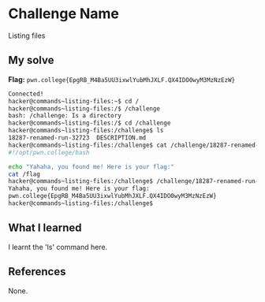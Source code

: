 # Challenge Name
Listing files

## My solve
**Flag:** `pwn.college{EpgRB_M4Ba5UU3ixwlYubMhJXLF.QX4IDO0wyM3MzNzEzW}`

```bash
Connected!
hacker@commands~listing-files:~$ cd /
hacker@commands~listing-files:/$ /challenge
bash: /challenge: Is a directory
hacker@commands~listing-files:/$ cd /challenge
hacker@commands~listing-files:/challenge$ ls
18287-renamed-run-32723  DESCRIPTION.md
hacker@commands~listing-files:/challenge$ cat /challenge/18287-renamed-run-32723
#!/opt/pwn.college/bash

echo "Yahaha, you found me! Here is your flag:"
cat /flag
hacker@commands~listing-files:/challenge$ /challenge/18287-renamed-run-32723
Yahaha, you found me! Here is your flag:
pwn.college{EpgRB_M4Ba5UU3ixwlYubMhJXLF.QX4IDO0wyM3MzNzEzW}
hacker@commands~listing-files:/challenge$
```

## What I learned
I learnt the 'ls' command here.
## References 
None.

